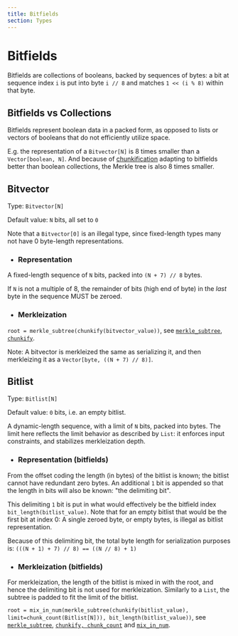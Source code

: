 ```yaml
---
title: Bitfields
section: Types
---
```


# Bitfields

Bitfields are collections of booleans, backed by sequences of bytes: a bit at sequence index `i` is put into byte `i // 8` and matches `1 << (i % 8)` within that byte.

## Bitfields vs Collections

Bitfields represent boolean data in a packed form, as opposed to lists or vectors of booleans that do not efficiently utilize space.

E.g. the representation of a `Bitvector[N]` is 8 times smaller than a `Vector[boolean, N]`.
And because of [chunkification](../merkleization/chunkify.md) adapting to bitfields better than boolean collections, the Merkle tree is also 8 times smaller.

## Bitvector

Type: `Bitvector[N]`

Default value: `N` bits, all set to `0`

Note that a `Bitvector[0]` is an illegal type, since fixed-length types many not have 0 byte-length representations.

- ### Representation

A fixed-length sequence of `N` bits, packed into `(N + 7) // 8` bytes.

If `N` is not a multiple of 8, the remainder of bits (high end of byte) in the _last_ byte in the sequence MUST be zeroed.

- ### Merkleization

`root = merkle_subtree(chunkify(bitvector_value))`,
see [`merkle_subtree`](../merkleization/subtree_merkleization.md), [`chunkify`](../merkleization/chunkify.md).

Note: A bitvector is merkleized the same as serializing it, and then merkleizing it as a `Vector[byte, ((N + 7) // 8)]`.

## Bitlist

Type: `Bitlist[N]`

Default value: `0` bits, i.e. an empty bitlist.

A dynamic-length sequence, with a limit of `N` bits, packed into bytes.
The limit here reflects the limit behavior as described by `List`: it enforces input constraints, and stabilizes merkleization depth.

- ### Representation (bitfields)

From the offset coding the length (in bytes) of the bitlist is known; the bitlist cannot have redundant zero bytes.
An additional `1` bit is appended so that the length in bits will also be known: "the delimiting bit".

This delimiting `1` bit is put in what would effectively be the bitfield index `bit_length(bitlist_value)`.
Note that for an empty bitlist that would be the first bit at index 0: A single zeroed byte, or empty bytes, is illegal as bitlist representation.

Because of this delimiting bit, the total byte length for serialization purposes is: `(((N + 1) + 7) // 8) == ((N // 8) + 1)`

- ### Merkleization (bitfields)

For merkleization, the length of the bitlist is mixed in with the root, and hence the delimiting bit is not used for merkleization.
Similarly to a `List`, the subtree is padded to fit the limit of the bitlist.

`root = mix_in_num(merkle_subtree(chunkify(bitlist_value), limit=chunk_count(Bitlist[N])), bit_length(bitlist_value))`,
see [`merkle_subtree`](../merkleization/subtree_merkleization.md),
[`chunkify, chunk_count`](../merkleization/chunkify.md) and [`mix_in_num`](../merkleization/mixin.md).
